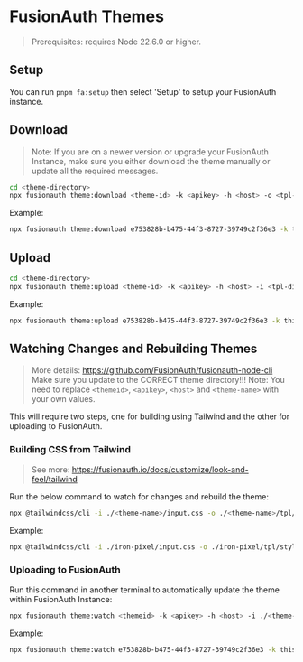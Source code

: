 # FusionAuth Themes

> Prerequisites: requires Node 22.6.0 or higher.

## Setup

You can run `pnpm fa:setup` then select 'Setup' to setup your FusionAuth instance.

## Download

<!-- TODO: Download by looking at selected theme folder inside of setup file. -->
> Note: If you are on a newer version or upgrade your FusionAuth Instance, make sure you either download the theme manually or update all the required messages.

```sh
cd <theme-directory>
npx fusionauth theme:download <theme-id> -k <apikey> -h <host> -o <tpl-directory>
```

Example:
```sh
npx fusionauth theme:download e753828b-b475-44f3-8727-39749c2f36e3 -k this_really_should_be_a_long_random_alphanumeric_value_but_this_still_works -h http://localhost:9011 -o ./iron-pixel/tpl
```

## Upload

<!-- TODO: Upload by looking at selected theme folder. -->

```sh
cd <theme-directory>
npx fusionauth theme:upload <theme-id> -k <apikey> -h <host> -i <tpl-directory>
```

Example:
```sh
npx fusionauth theme:upload e753828b-b475-44f3-8727-39749c2f36e3 -k this_really_should_be_a_long_random_alphanumeric_value_but_this_still_works -h http://localhost:9011 -i ./iron-pixel/tpl
```

## Watching Changes and Rebuilding Themes

> More details: https://github.com/FusionAuth/fusionauth-node-cli
> Make sure you update to the CORRECT theme directory!!!
> Note: You need to replace `<themeid>`, `<apikey>`, `<host>` and `<theme-name>` with your own values.

This will require two steps, one for building using Tailwind and the other for uploading to FusionAuth.

### Building CSS from Tailwind
> See more: https://fusionauth.io/docs/customize/look-and-feel/tailwind

Run the below command to watch for changes and rebuild the theme: 
```sh
npx @tailwindcss/cli -i ./<theme-name>/input.css -o ./<theme-name>/tpl/stylesheet.css --watch
```

Example:
```sh
npx @tailwindcss/cli -i ./iron-pixel/input.css -o ./iron-pixel/tpl/stylesheet.css --watch
```

### Uploading to FusionAuth

Run this command in another terminal to automatically update the theme within FusionAuth Instance:
```sh
npx fusionauth theme:watch <themeid> -k <apikey> -h <host> -i ./<theme-name>/tpl/
```

Example:
```sh
npx fusionauth theme:watch e753828b-b475-44f3-8727-39749c2f36e3 -k this_really_should_be_a_long_random_alphanumeric_value_but_this_still_works -h http://localhost:9011 -i ./iron-pixel/tpl/
```
